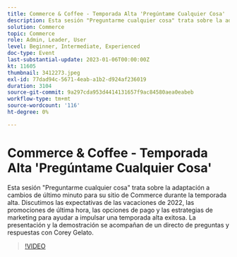 ```yaml
---
title: Commerce & Coffee - Temporada Alta 'Pregúntame Cualquier Cosa'
description: Esta sesión "Preguntarme cualquier cosa" trata sobre la adaptación a cambios de último minuto para su sitio de Commerce durante la temporada alta. Discutimos las expectativas de las vacaciones de 2022, las promociones de última hora, las opciones de pago y las estrategias de marketing para ayudar a impulsar una temporada alta exitosa. La presentación y la demostración se acompañan de un directo de preguntas y respuestas con Corey Gelato.
solution: Commerce
topic: Commerce
role: Admin, Leader, User
level: Beginner, Intermediate, Experienced
doc-type: Event
last-substantial-update: 2023-01-06T00:00:00Z
kt: 11605
thumbnail: 3412273.jpeg
exl-id: 77dad94c-5671-4eab-a1b2-d924af236019
duration: 3104
source-git-commit: 9a297cda953d4414131657f9ac84580aea0eabeb
workflow-type: tm+mt
source-wordcount: '116'
ht-degree: 0%

---
```


# Commerce &amp; Coffee - Temporada Alta &#39;Pregúntame Cualquier Cosa&#39;

Esta sesión &quot;Preguntarme cualquier cosa&quot; trata sobre la adaptación a cambios de último minuto para su sitio de Commerce durante la temporada alta. Discutimos las expectativas de las vacaciones de 2022, las promociones de última hora, las opciones de pago y las estrategias de marketing para ayudar a impulsar una temporada alta exitosa. La presentación y la demostración se acompañan de un directo de preguntas y respuestas con Corey Gelato.

>[!VIDEO](https://video.tv.adobe.com/v/3412273/?quality=12&learn=on)

